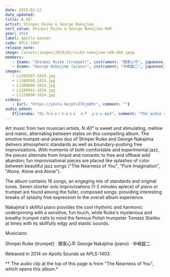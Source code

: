 ```yaml
---
date: 2019-02-12
date_updated: 
title: N.40°
artist: Shinpei Ruike & George Nakajima
sort_value: Shinpei Ruike & George Nakajima N40
year: 2014
label: Apollo Sounds
code: APLS-1403
release_note: 
image: /assets/images/2019/02/ruike-nakajima-n40-460.jpeg
members:
   - {name: "Shinpei Ruike (trumpet)", instrument: "類家心平", japanese_name: , url: ""}
   - {name: "George Nakajima (piano)", instrument: "中嶋錠二", japanese_name: , url: ""}
images: 
   - L1200597-1024.jpg
   - L1200598-1024.jpg
   - L1200600-1024.jpg
   - L1200601-1024.jpg
   - L1120090-1024.jpg
videos: 
   - {url: "https://youtu.be/pYi27kjmEMc", comment: ""}
audio_embed:
   {filename: "01-Ｎｅａｒｎｅｓｓ　ｏｆ　ｙｏｕ.mp3", comment: "The audio clip at the top of this page is from \"The Nearness of You\", which opens this album:"}
---
```


Art music from two musician artists, *N.40°* is sweet and stimulating, mellow and manic, alternating between states on this compelling album. The emotive trumpet-and-piano duo of Shinpei Ruike and George Nakajima delivers atmospheric standards as well as boundary-pushing free improvisations. With moments of both comfortable and experimental jazz, the pieces alternate from limpid and romantic to free and offbeat wild abandon; fun improvisational pieces are placed like splashes of color between beautiful jazz songs ("The Nearness of You", "Pure Imagination", "Alone, Alone and Alone").

The album contains 16 songs, an engaging mix of standards and original tunes. Seven shorter solo improvisations (1-2 minutes apiece) of piano or trumpet are found among the fuller, composed songs, providing interesting breaks of splashy free expression to the overall album experience.

Nakajima's skillful piano provides the cool rhythmic and harmonic underpinning with a sensitive, fun touch, while Ruike's mysterious and breathy trumpet calls to mind the famous Polish trumpeter Tomasz Stańko at times with its skillfully edgy and elastic sounds.

Musicians:

Shinpei Ruike (trumpet) · 類家心平
George Nakajima (piano) · 中嶋錠二

Released in 2014 on Apollo Sounds as APLS-1403.


** The audio clip at the top of this page is from "The Nearness of You", which opens this album.*
